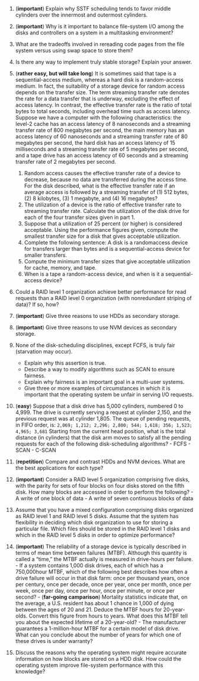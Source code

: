 1.  (**important**) Explain why SSTF scheduling tends to favor middle cylinders over the innermost and outermost cylinders.
    
    
2.  (**important**) Why is it important to balance file-system I/O among the disks and controllers on a system in a multitasking environment?
    
3.  What are the tradeoffs involved in rereading code pages from the file system versus using swap space to store them?
    
4.  Is there any way to implement truly stable storage? Explain your answer.
    
5.  (**rather easy, but will take long**) It is sometimes said that tape is a sequential-access medium, whereas a hard disk is a random-access medium. In fact, the suitability of a storage device for random access depends on the transfer size. The term streaming transfer rate denotes the rate for a data transfer that is underway, excluding the effect of access latency. In contrast, the effective transfer rate is the ratio of total bytes to total seconds, including overhead time such as access latency. Suppose we have a computer with the following characteristics: the level-2 cache has an access latency of 8 nanoseconds and a streaming transfer rate of 800 megabytes per second, the main memory has an access latency of 60 nanoseconds and a streaming transfer rate of 80 megabytes per second, the hard disk has an access latency of 15 milliseconds and a streaming transfer rate of 5 megabytes per second, and a tape drive has an access latency of 60 seconds and a streaming transfer rate of 2 megabytes per second.
    1.  Random access causes the effective transfer rate of a device to decrease, because no data are transferred during the access time. For the disk described, what is the effective transfer rate if an average access is followed by a streaming transfer of (1) 512 bytes, (2) 8 kilobytes, (3) 1 megabyte, and (4) 16 megabytes?
    2.  The utilization of a device is the ratio of effective transfer rate to streaming transfer rate. Calculate the utilization of the disk drive for each of the four transfer sizes given in part 1.
    3.  Suppose that a utilization of 25 percent (or higher) is considered acceptable. Using the performance figures given, compute the smallest transfer size for a disk that gives acceptable utilization.
    4.  Complete the following sentence: A disk is a randomaccess device for transfers larger than bytes and is a sequential-access device for smaller transfers.
    5.  Compute the minimum transfer sizes that give acceptable utilization for cache, memory, and tape.
    6.  When is a tape a random-access device, and when is it a sequential-access device?
6.  Could a RAID level 1 organization achieve better performance for read requests than a RAID level 0 organization (with nonredundant striping of data)? If so, how?
    
7.  (**important**) Give three reasons to use HDDs as secondary storage.
    
8.  (**important**) Give three reasons to use NVM devices as secondary storage.
    
9.  None of the disk-scheduling disciplines, except FCFS, is truly fair (starvation may occur).
    -   Explain why this assertion is true.
    -   Describe a way to modify algorithms such as SCAN to ensure fairness.
    -   Explain why fairness is an important goal in a multi-user systems.
    -   Give three or more examples of circumstances in which it is important that the operating system be unfair in serving I/O requests.
10.  (**easy**) Suppose that a disk drive has 5,000 cylinders, numbered 0 to 4,999. The drive is currently serving a request at cylinder 2,150, and the previous request was at cylinder 1,805. The queue of pending requests, in FIFO order, is: `2,069; 1,212; 2,296; 2,800; 544; 1,618; 356; 1,523; 4,965; 3,681` Starting from the current head position, what is the total distance (in cylinders) that the disk arm moves to satisfy all the pending requests for each of the following disk-scheduling algorithms?
    -   FCFS
    -   SCAN
    -   C-SCAN
11.  (**repetition**) Compare and contrast HDDs and NVM devices. What are the best applications for each type?
    
12.  (**important**) Consider a RAID level 5 organization comprising five disks, with the parity for sets of four blocks on four disks stored on the fifth disk. How many blocks are accessed in order to perform the following?
    -   A write of one block of data
    -   A write of seven continuous blocks of data
13.  Assume that you have a mixed configuration comprising disks organized as RAID level 1 and RAID level 5 disks. Assume that the system has flexibility in deciding which disk organization to use for storing a particular file. Which files should be stored in the RAID level 1 disks and which in the RAID level 5 disks in order to optimize performance?
    
14.  (**important**) The reliability of a storage device is typically described in terms of mean time between failures (MTBF). Although this quantity is called a “time,” the MTBF actually is measured in drive-hours per failure.
    -   If a system contains 1,000 disk drives, each of which has a 750,000hour MTBF, which of the following best describes how often a drive failure will occur in that disk farm: once per thousand years, once per century, once per decade, once per year, once per month, once per week, once per day, once per hour, once per minute, or once per second?
    -   (**far-going camparison**) Mortality statistics indicate that, on the average, a U.S. resident has about 1 chance in 1,000 of dying between the ages of 20 and 21. Deduce the MTBF hours for 20-year-olds. Convert this figure from hours to years. What does this MTBF tell you about the expected lifetime of a 20-year-old?
    -   The manufacturer guarantees a 1-million-hour MTBF for a certain model of disk drive. What can you conclude about the number of years for which one of these drives is under warranty?
15.  Discuss the reasons why the operating system might require accurate information on how blocks are stored on a HDD disk. How could the operating system improve file-system performance with this knowledge?